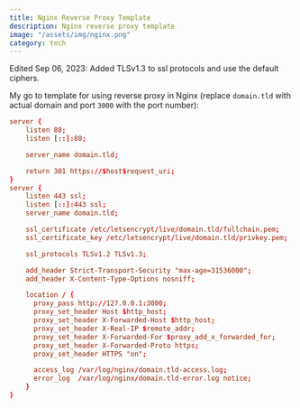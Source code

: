 ```yaml
---
title: Nginx Reverse Proxy Template
description: Nginx reverse proxy template
image: "/assets/img/nginx.png"
category: tech
---
```


Edited Sep 06, 2023: Added TLSv1.3 to ssl protocols and use the default ciphers.

My go to template for using reverse proxy in Nginx (replace `domain.tld` with actual domain and  port `3000` with the port number): 

```conf
server {
    listen 80;
    listen [::]:80;

    server_name domain.tld;

    return 301 https://$host$request_uri;
}
server {
    listen 443 ssl;
    listen [::]:443 ssl;
    server_name domain.tld;

    ssl_certificate /etc/letsencrypt/live/domain.tld/fullchain.pem;
    ssl_certificate_key /etc/letsencrypt/live/domain.tld/privkey.pem;

    ssl_protocols TLSv1.2 TLSv1.3;

    add_header Strict-Transport-Security "max-age=31536000";
    add_header X-Content-Type-Options nosniff;

    location / {
      proxy_pass http://127.0.0.1:3000;
      proxy_set_header Host $http_host;
      proxy_set_header X-Forwarded-Host $http_host;
      proxy_set_header X-Real-IP $remote_addr;
      proxy_set_header X-Forwarded-For $proxy_add_x_forwarded_for;
      proxy_set_header X-Forwarded-Proto https;
      proxy_set_header HTTPS "on";

      access_log /var/log/nginx/domain.tld-access.log;
      error_log  /var/log/nginx/domain.tld-error.log notice;
    }
}
```
